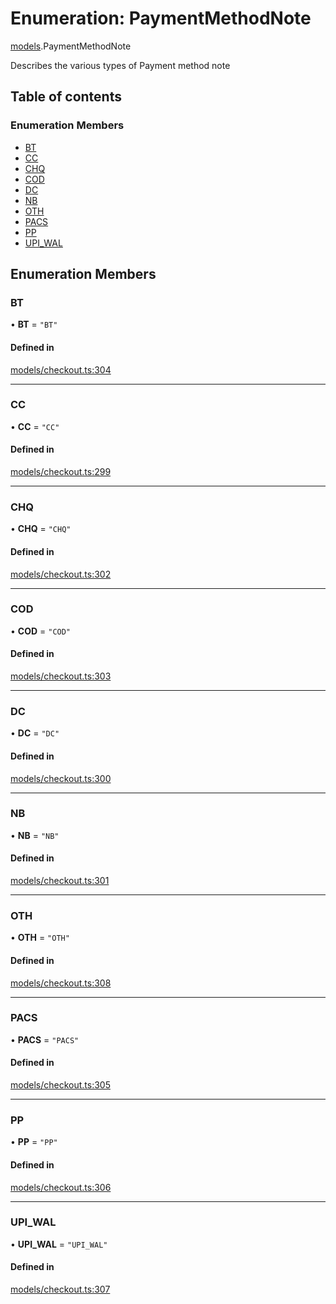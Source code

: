# Enumeration: PaymentMethodNote

[models](../wiki/models).PaymentMethodNote

Describes the various types of Payment method note

## Table of contents

### Enumeration Members

- [BT](../wiki/models.PaymentMethodNote#bt)
- [CC](../wiki/models.PaymentMethodNote#cc)
- [CHQ](../wiki/models.PaymentMethodNote#chq)
- [COD](../wiki/models.PaymentMethodNote#cod)
- [DC](../wiki/models.PaymentMethodNote#dc)
- [NB](../wiki/models.PaymentMethodNote#nb)
- [OTH](../wiki/models.PaymentMethodNote#oth)
- [PACS](../wiki/models.PaymentMethodNote#pacs)
- [PP](../wiki/models.PaymentMethodNote#pp)
- [UPI\_WAL](../wiki/models.PaymentMethodNote#upi_wal)

## Enumeration Members

### BT

• **BT** = ``"BT"``

#### Defined in

[models/checkout.ts:304](https://gitlab.com/baliganikhil/blackmirror-sdk/-/blob/349365c/src/models/checkout.ts#L304)

___

### CC

• **CC** = ``"CC"``

#### Defined in

[models/checkout.ts:299](https://gitlab.com/baliganikhil/blackmirror-sdk/-/blob/349365c/src/models/checkout.ts#L299)

___

### CHQ

• **CHQ** = ``"CHQ"``

#### Defined in

[models/checkout.ts:302](https://gitlab.com/baliganikhil/blackmirror-sdk/-/blob/349365c/src/models/checkout.ts#L302)

___

### COD

• **COD** = ``"COD"``

#### Defined in

[models/checkout.ts:303](https://gitlab.com/baliganikhil/blackmirror-sdk/-/blob/349365c/src/models/checkout.ts#L303)

___

### DC

• **DC** = ``"DC"``

#### Defined in

[models/checkout.ts:300](https://gitlab.com/baliganikhil/blackmirror-sdk/-/blob/349365c/src/models/checkout.ts#L300)

___

### NB

• **NB** = ``"NB"``

#### Defined in

[models/checkout.ts:301](https://gitlab.com/baliganikhil/blackmirror-sdk/-/blob/349365c/src/models/checkout.ts#L301)

___

### OTH

• **OTH** = ``"OTH"``

#### Defined in

[models/checkout.ts:308](https://gitlab.com/baliganikhil/blackmirror-sdk/-/blob/349365c/src/models/checkout.ts#L308)

___

### PACS

• **PACS** = ``"PACS"``

#### Defined in

[models/checkout.ts:305](https://gitlab.com/baliganikhil/blackmirror-sdk/-/blob/349365c/src/models/checkout.ts#L305)

___

### PP

• **PP** = ``"PP"``

#### Defined in

[models/checkout.ts:306](https://gitlab.com/baliganikhil/blackmirror-sdk/-/blob/349365c/src/models/checkout.ts#L306)

___

### UPI\_WAL

• **UPI\_WAL** = ``"UPI_WAL"``

#### Defined in

[models/checkout.ts:307](https://gitlab.com/baliganikhil/blackmirror-sdk/-/blob/349365c/src/models/checkout.ts#L307)
